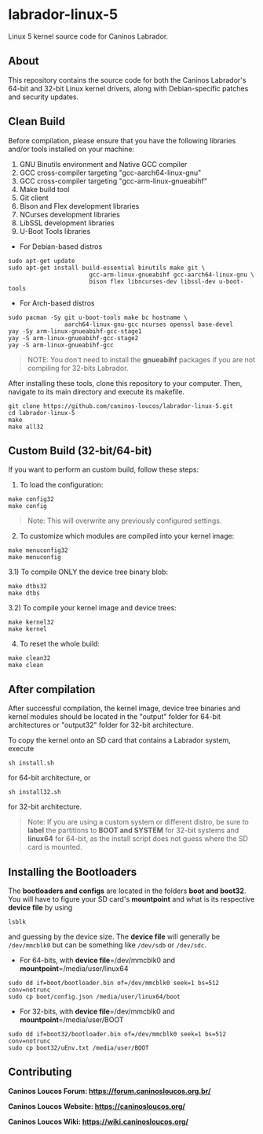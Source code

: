# labrador-linux-5

Linux 5 kernel source code for Caninos Labrador.

## About

This repository contains the source code for both the Caninos Labrador's
 64-bit and 32-bit Linux kernel drivers, along with Debian-specific patches and
 security updates.

## Clean Build

Before compilation, please ensure that you have the following libraries and/or
 tools installed on your machine:
 
1) GNU Binutils environment and Native GCC compiler
2) GCC cross-compiler targeting "gcc-aarch64-linux-gnu"
3) GCC cross-compiler targeting "gcc-arm-linux-gnueabihf"
4) Make build tool
5) Git client
6) Bison and Flex development libraries
7) NCurses development libraries
8) LibSSL development libraries
9) U-Boot Tools libraries

* For Debian-based distros
```
sudo apt-get update
sudo apt-get install build-essential binutils make git \
                       gcc-arm-linux-gnueabihf gcc-aarch64-linux-gnu \
                       bison flex libncurses-dev libssl-dev u-boot-tools
```
* For Arch-based distros
```
sudo pacman -Sy git u-boot-tools make bc hostname \
                aarch64-linux-gnu-gcc ncurses openssl base-devel
yay -Sy arm-linux-gnueabihf-gcc-stage1 
yay -S arm-linux-gnueabihf-gcc-stage2
yay -S arm-linux-gnueabihf-gcc
```

> NOTE: You don't need to install the **gnueabihf** packages if you are not compiling for 32-bits Labrador.

After installing these tools, clone this repository to your computer.
 Then, navigate to its main directory and execute its makefile.

```
git clone https://github.com/caninos-loucos/labrador-linux-5.git
cd labrador-linux-5
make
make all32
```

## Custom Build (32-bit/64-bit)

If you want to perform an custom build, follow these steps:

1) To load the configuration:

```
make config32
make config
```

> Note: This will overwrite any previously configured settings.

2) To customize which modules are compiled into your kernel image:

```
make menuconfig32
make menuconfig
```

3.1) To compile ONLY the device tree binary blob:

```
make dtbs32
make dtbs
```

3.2) To compile your kernel image and device trees:

```
make kernel32
make kernel
```

4) To reset the whole build:

```
make clean32
make clean
```

## After compilation

After successful compilation, the kernel image, device tree binaries and kernel modules should be located in the "output" folder for 64-bit architectures or "output32" folder for 32-bit architecture.

To copy the kernel onto an SD card that contains a Labrador system, execute  
``` 
sh install.sh
```  
for 64-bit architecture, or  
```
sh install32.sh
```   
for 32-bit architecture.

 > Note: If you are using a custom system or different distro, be sure to **label** the partitions to **BOOT and SYSTEM** for 32-bit systems and **linux64** for 64-bit, as the install script does not guess where the SD card is mounted.

## Installing the Bootloaders

The **bootloaders and configs** are located in the folders **boot and boot32**. You will have to figure your SD card's **mountpoint** and what is its respective **device file** by using 
```
lsblk
```
and guessing by the device size. The **device file** will generally be ```/dev/mmcblk0``` but can be something like ```/dev/sdb``` or ```/dev/sdc```.

* For 64-bits, with **device file**=/dev/mmcblk0 and **mountpoint**=/media/user/linux64
```
sudo dd if=boot/bootloader.bin of=/dev/mmcblk0 seek=1 bs=512 conv=notrunc
sudo cp boot/config.json /media/user/linux64/boot
```

* For 32-bits, with **device file**=/dev/mmcblk0 and **mountpoint**=/media/user/BOOT
```
sudo dd if=boot32/bootloader.bin of=/dev/mmcblk0 seek=1 bs=512 conv=notrunc
sudo cp boot32/uEnv.txt /media/user/BOOT
```


## Contributing

**Caninos Loucos Forum: <https://forum.caninosloucos.org.br/>**

**Caninos Loucos Website: <https://caninosloucos.org/>**

**Caninos Loucos Wiki: <https://wiki.caninosloucos.org/>**
